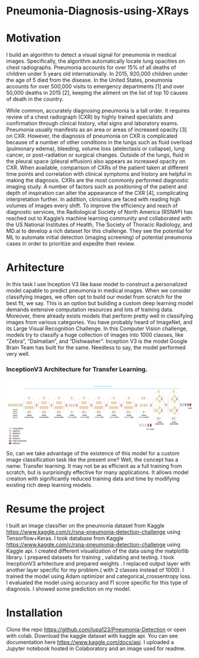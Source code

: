 
# Pneumonia-Diagnosis-using-XRays

# Motivation
 I  build an algorithm to detect a visual signal for pneumonia in medical images. Specifically, the algorithm  automatically locate lung opacities on chest radiographs.
 Pneumonia accounts for over 15% of all deaths of children under 5 years old internationally. In 2015, 920,000 children under the age of 5 died from the disease. In the United States, pneumonia accounts for over 500,000 visits to emergency departments [1] and over 50,000 deaths in 2015 [2], keeping the ailment on the list of top 10 causes of death in the country.

While common, accurately diagnosing pneumonia is a tall order. It requires review of a chest radiograph (CXR) by highly trained specialists and confirmation through clinical history, vital signs and laboratory exams. Pneumonia usually manifests as an area or areas of increased opacity [3] on CXR. However, the diagnosis of pneumonia on CXR is complicated because of a number of other conditions in the lungs such as fluid overload (pulmonary edema), bleeding, volume loss (atelectasis or collapse), lung cancer, or post-radiation or surgical changes. Outside of the lungs, fluid in the pleural space (pleural effusion) also appears as increased opacity on CXR. When available, comparison of CXRs of the patient taken at different time points and correlation with clinical symptoms and history are helpful in making the diagnosis.
CXRs are the most commonly performed diagnostic imaging study. A number of factors such as positioning of the patient and depth of inspiration can alter the appearance of the CXR [4], complicating interpretation further. In addition, clinicians are faced with reading high volumes of images every shift.
To improve the efficiency and reach of diagnostic services, the Radiological Society of North America (RSNA®) has reached out to Kaggle’s machine learning community and collaborated with the US National Institutes of Health, The Society of Thoracic Radiology, and MD.ai to develop a rich dataset for this challenge.
They see the potential for ML to automate initial detection (imaging screening) of potential pneumonia cases in order to prioritize and expedite their review.


# Arhitecture
 In this task I use  Inception V3  like base model to construct a personalized model capable to predict  pneumonia in medical images.
 When we consider classifying images, we often opt to build our model from scratch for the best fit, we say. This is an option but building a custom deep learning model demands extensive computation resources and lots of training data. Moreover, there already exists models that perform pretty well in classifying images from various categories. You have probably heard of ImageNet, and its Large Visual Recognition Challenge. In this Computer Vision challenge, models try to classify a huge collection of images into 1000 classes, like “Zebra”, “Dalmatian”, and “Dishwasher”. Inception V3 is the model Google Brain Team has built for the same. Needless to say, the model performed very well.

### InceptionV3 Architecture for Transfer Learning.
![inceptionv3](inceptionv3.png)
So, can we take advantage of the existence of this model for a custom image classification task like the present one? Well, the concept has a name: Transfer learning. It may not be as efficient as a full training from scratch, but is surprisingly effective for many applications. It allows model creation with significantly reduced training data and time by modifying existing rich deep learning models.


# Resume the project
  I built an image classifier on the pneumonia dataset from Kaggle https://www.kaggle.com/c/rsna-pneumonia-detection-challenge
  using Tensorflow+Keras.
  I took database from Kaggle https://www.kaggle.com/c/rsna-pneumonia-detection-challenge using Kaggle api.
  I created different visualization of the data using the matplotlib library.
  I prepared datasets for training , validating and testing.
  I took InecptionV3 arhitecture and prepared weights . 
  I replaced output layer with another layer specific for my problem.( with 2 classes instead of 1000).
  I trained the model using Adam optimizer and categorical_crossentropy loss.
  I evaluated the model using accuracy and f1 score specific for this type of diagnosis.
  I showed some prediction on my model. 
  
 # Installation 
  Clone the repo https://github.com/lupa123/Pneumonia-Detection or open with colab.
  Download the kaggle dataset with kaggle api. You can see documentation here https://www.kaggle.com/docs/api. 
  I uploaded a Jupyter notebook hosted in Colaboratory and an image used for readme.

